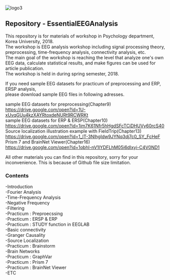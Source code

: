 ![logo3](https://user-images.githubusercontent.com/39327779/47071506-b01fc200-d22e-11e8-8747-a73cce70d04f.jpg)
## Repository - EssentialEEGAnalysis

This repository is for materials of workshop in Psychology department, Korea University, 2018.  
The workshop is EEG analysis workshop including signal processing theory, preprocessing, time-frequency analysis, connectivity analysis, etc.  
The main goal of the workshop is reaching the level that analyze one's own EEG data, calculate statistical results, and make figures can be used for article publication.  
The workshop is held in during spring semester, 2018.  

If you need sample EEG datasets for practicum of preprocessing and ERP, ERSP analysis,  
please download sample EEG files in following adresses.  

sample EEG datasets for preprocessing(Chapter9)  
<https://drive.google.com/open?id=1U-xUvqGUu4kzXAYRtoxdeNURt9RCWRKt>  
sample EEG datasets for ERP & ERSP(Chapter10)  
<https://drive.google.com/open?id=1im7K61Nfr5hHgdSFcTCiDHUVy60rcS40>  
Source localization illustration example with FieldTrip(Chapter13)  
<https://drive.google.com/open?id=1_lT-3NlhgIdw9JYNq3dj7c0_SY_FcHeF>  
Prism 7 and BrainNet Viewer(Chapter16)  
<https://drive.google.com/open?id=1obhI-nV1lYDFLhM05i6dIxyi-C4V0ND1>
  
  All other materials you can find in this repository, sorry for your inconvenience. This is because of Github file size limitation.
    


### Contents

-Introduction  
-Fourier Analysis  
-Time-Frequency Analysis  
-Negative Frequency  
-Filtering  
-Practicum : Preproecssing  
-Practicum : ERSP & ERP  
-Practicum : STUDY function in EEGLAB  
-Basic connectivity  
-Granger Causality  
-Source Localization  
-Practicum : Brainstorm  
-Brain Networks  
-Practicum : GraphVar  
-Practicum : Prism 7  
-Practicum : BrainNet Viewer  
-ETC
